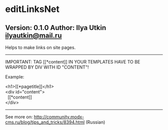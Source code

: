 editLinksNet
============
Version: 0.1.0 Author: Ilya Utkin <ilyautkin@mail.ru>
------------

Helps to make links on site pages.

------------

IMPORTANT: TAG [[*content]] IN YOUR TEMPLATES
HAVE TO BE WRAPPED BY DIV WITH ID "CONTENT"!

Example:

&lt;h1&gt;[[*pagetitle]]&lt;/h1&gt;<br>
&lt;div id="content"&gt;<br>
&nbsp; [[*content]]<br>
&lt;/div&gt;

------------

See more on:
http://community.modx-cms.ru/blog/tips_and_tricks/8394.html (Russian)
